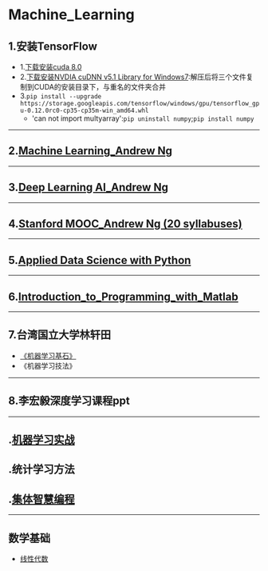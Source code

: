 # Machine_Learning
## 1.安装TensorFlow
- 1.[下载安装cuda 8.0](https://developer.nvidia.com/cuda-downloads)
- 2.[下载安装NVDIA cuDNN v5.1 Library for Windows7](https://developer.nvidia.com/rdp/cudnn-download):解压后将三个文件复制到CUDA的安装目录下，与重名的文件夹合并
- 3.`pip install --upgrade https://storage.googleapis.com/tensorflow/windows/gpu/tensorflow_gpu-0.12.0rc0-cp35-cp35m-win_amd64.whl`
	- 'can not import multyarray':`pip uninstall numpy`;`pip install numpy`
	
---

## 2.[Machine Learning_Andrew Ng](./Machine_Learning_Coursera_Andrew-Ng)

---

## 3.[Deep Learning AI_Andrew Ng](./Deep_Learning_AI_Andrew_Ng)	

---
## 4.[Stanford MOOC_Andrew Ng (20 syllabuses)](./Machine_Learning_Stanford_MOOC_Andrew-Ng)	

---

## 5.[Applied Data Science with Python](./Applied_Data_Science_with_Python)

---
## 6.[Introduction_to_Programming_with_Matlab](./Introduction_to_Programming_with_Matlab)
---

## 7.台湾国立大学林轩田
- [《机器学习基石》](./Machine_Learning_Foundations_MOOC)
- 《机器学习技法》
	
---

## 8.李宏毅深度学习课程ppt
	
---

## .[机器学习实战](./Machine_Learning_in_Action)
## .统计学习方法
## .[集体智慧编程](./Programming_Collective_Intelligence)


---
## 数学基础
- [线性代数](./Linear_Algebra)
